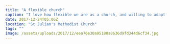 ```yaml
---
title: "A flexible church"
caption: "I love how flexible we are as a church, and willing to adapt and change at a moment notice.  We may not have our own building, but He provides! @libertychurchuk meeting for our Christmas Eve morning service at St Julians Methodist church."
date: 2017-12-24T05:06Z
location: "St Julian's Methodist Church"
tags: ""
image: /assets/uploads/2017/12/eea76e30a95180a8636d9fd344d6cf34.jpg
---
```

